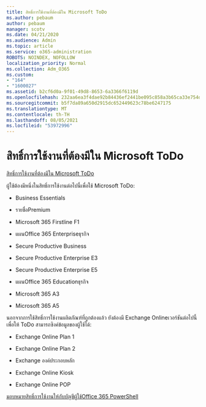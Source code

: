 ```yaml
---
title: สิทธิ์การใช้งานที่ต้องมีใน Microsoft ToDo
ms.author: pebaum
author: pebaum
manager: scotv
ms.date: 04/21/2020
ms.audience: Admin
ms.topic: article
ms.service: o365-administration
ROBOTS: NOINDEX, NOFOLLOW
localization_priority: Normal
ms.collection: Adm_O365
ms.custom:
- "164"
- "1600027"
ms.assetid: b2cf6d0a-9f01-49d8-8653-6a3366f6119d
ms.openlocfilehash: 232aa6ea3f4dae92b84436ef2441be095c858a3b65ca33e754d802f39edc2097
ms.sourcegitcommit: b5f7da89a650d2915dc652449623c78be6247175
ms.translationtype: MT
ms.contentlocale: th-TH
ms.lasthandoff: 08/05/2021
ms.locfileid: "53972996"
---
```

# <a name="required-licenses-for-microsoft-todo"></a>สิทธิ์การใช้งานที่ต้องมีใน Microsoft ToDo

[สิทธิ์การใช้งานที่ต้องมีใน Microsoft ToDo](https://support.office.com/article/381e9d1b-c500-49b5-973e-890fd86528d7.aspx)
  
ผู้ใช้ต้องมีหนึ่งในสิทธิ์การใช้งานต่อไปนี้เพื่อใช้ Microsoft ToDo:
  
- Business Essentials

- รายชื่อPremium

- Microsoft 365 Firstline F1

- แผนOffice 365 Enterpriseธุรกิจ

- Secure Productive Business

- Secure Productive Enterprise E3

- Secure Productive Enterprise E5

- แผนOffice 365 Educationธุรกิจ

- Microsoft 365 A3

- Microsoft 365 A5

นอกจากการใช้สิทธิ์การใช้งานผลิตภัณฑ์ที่ถูกต้องแล้ว ยังต้องมี Exchange Onlineเวอร์ชันต่อไปนี้เพื่อให้ ToDo สามารถซิงค์ข้อมูลของผู้ใช้ได้:
  
- Exchange Online Plan 1

- Exchange Online Plan 2

- Exchange องค์ประกอบหลัก

- Exchange Online Kiosk

- Exchange Online POP

[มอบหมายสิทธิ์การใช้งานให้กับบัญชีผู้ใช้Office 365 PowerShell](https://docs.microsoft.com/office365/enterprise/powershell/assign-licenses-to-user-accounts-with-office-365-powershell )
  